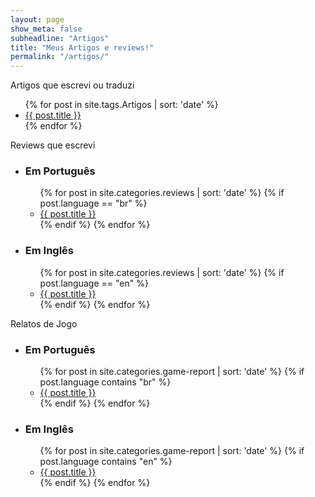 ```yaml
---
layout: page
show_meta: false
subheadline: "Artigos"
title: "Meus Artigos e reviews!"
permalink: "/artigos/"
---
```


Artigos que escrevi ou traduzi
        
<ul>
    {% for post in site.tags.Artigos | sort: 'date' %}
    <li><a href="{{ post.url }}">{{ post.title }}</a></li>
    {% endfor %}
</ul>

Reviews que escrevi

<ul>
    <li><h3>Em Português</h3>
        <ul>
             {% for post in site.categories.reviews | sort: 'date' %}
                 {% if post.language == "br" %}
                 <li><a href="{{ post.url }}">{{ post.title }}</a></li>
                 {% endif %}
             {% endfor %}
        </ul>
    </li>
    <li><h3>Em Inglês</h3>
        <ul>
             {% for post in site.categories.reviews | sort: 'date' %}
                 {% if post.language == "en" %}
                 <li><a href="{{ post.url }}">{{ post.title }}</a></li>
                 {% endif %}
             {% endfor %}
        </ul>
    </li>
</ul>

Relatos de Jogo

<ul>
    <li><h3>Em Português</h3>
        <ul>
             {% for post in site.categories.game-report | sort: 'date' %}
                 {% if post.language contains "br" %}
                 <li><a href="{{ post.url }}">{{ post.title }}</a></li>
                 {% endif %}
             {% endfor %}
        </ul>
    </li>
    <li><h3>Em Inglês</h3>
        <ul>
             {% for post in site.categories.game-report | sort: 'date' %}
                 {% if post.language contains "en" %}
                 <li><a href="{{ post.url }}">{{ post.title }}</a></li>
                 {% endif %}
             {% endfor %}
        </ul>
    </li>
</ul>
